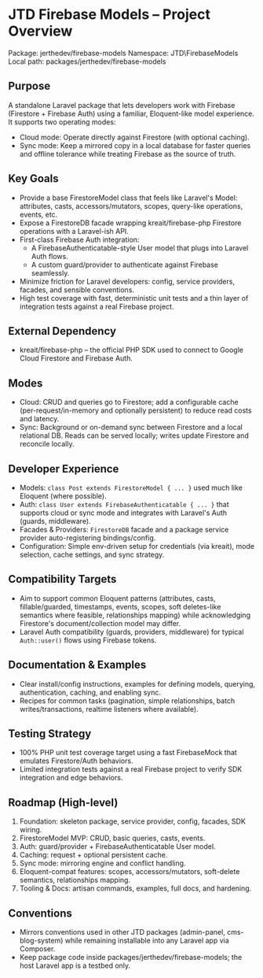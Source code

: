 # JTD Firebase Models – Project Overview

Package: jerthedev/firebase-models
Namespace: JTD\\FirebaseModels
Local path: packages/jerthedev/firebase-models

## Purpose
A standalone Laravel package that lets developers work with Firebase (Firestore + Firebase Auth) using a familiar, Eloquent-like model experience. It supports two operating modes:
- Cloud mode: Operate directly against Firestore (with optional caching).
- Sync mode: Keep a mirrored copy in a local database for faster queries and offline tolerance while treating Firebase as the source of truth.

## Key Goals
- Provide a base FirestoreModel class that feels like Laravel's Model: attributes, casts, accessors/mutators, scopes, query-like operations, events, etc.
- Expose a FirestoreDB facade wrapping kreait/firebase-php Firestore operations with a Laravel-ish API.
- First-class Firebase Auth integration:
  - A FirebaseAuthenticatable-style User model that plugs into Laravel Auth flows.
  - A custom guard/provider to authenticate against Firebase seamlessly.
- Minimize friction for Laravel developers: config, service providers, facades, and sensible conventions.
- High test coverage with fast, deterministic unit tests and a thin layer of integration tests against a real Firebase project.

## External Dependency
- kreait/firebase-php – the official PHP SDK used to connect to Google Cloud Firestore and Firebase Auth.

## Modes
- Cloud: CRUD and queries go to Firestore; add a configurable cache (per-request/in-memory and optionally persistent) to reduce read costs and latency.
- Sync: Background or on-demand sync between Firestore and a local relational DB. Reads can be served locally; writes update Firestore and reconcile locally.

## Developer Experience
- Models: `class Post extends FirestoreModel { ... }` used much like Eloquent (where possible).
- Auth: `class User extends FirebaseAuthenticatable { ... }` that supports cloud or sync mode and integrates with Laravel's Auth (guards, middleware).
- Facades & Providers: `FirestoreDB` facade and a package service provider auto-registering bindings/config.
- Configuration: Simple env-driven setup for credentials (via kreait), mode selection, cache settings, and sync strategy.

## Compatibility Targets
- Aim to support common Eloquent patterns (attributes, casts, fillable/guarded, timestamps, events, scopes, soft deletes-like semantics where feasible, relationships mapping) while acknowledging Firestore's document/collection model may differ.
- Laravel Auth compatibility (guards, providers, middleware) for typical `Auth::user()` flows using Firebase tokens.

## Documentation & Examples
- Clear install/config instructions, examples for defining models, querying, authentication, caching, and enabling sync.
- Recipes for common tasks (pagination, simple relationships, batch writes/transactions, realtime listeners where available).

## Testing Strategy
- 100% PHP unit test coverage target using a fast FirebaseMock that emulates Firestore/Auth behaviors.
- Limited integration tests against a real Firebase project to verify SDK integration and edge behaviors.

## Roadmap (High-level)
1) Foundation: skeleton package, service provider, config, facades, SDK wiring.
2) FirestoreModel MVP: CRUD, basic queries, casts, events.
3) Auth: guard/provider + FirebaseAuthenticatable User model.
4) Caching: request + optional persistent cache.
5) Sync mode: mirroring engine and conflict handling.
6) Eloquent-compat features: scopes, accessors/mutators, soft-delete semantics, relationships mapping.
7) Tooling & Docs: artisan commands, examples, full docs, and hardening.

## Conventions
- Mirrors conventions used in other JTD packages (admin-panel, cms-blog-system) while remaining installable into any Laravel app via Composer.
- Keep package code inside packages/jerthedev/firebase-models; the host Laravel app is a testbed only.

